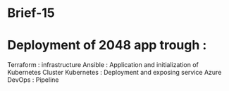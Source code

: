 # Brief-15
# Deployment of 2048 app trough :

Terraform : infrastructure
Ansible : Application and initialization of Kubernetes Cluster
Kubernetes : Deployment and exposing service
Azure DevOps : Pipeline

